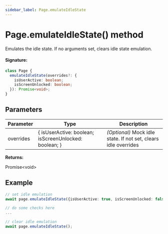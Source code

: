 ```yaml
---
sidebar_label: Page.emulateIdleState
---
```


# Page.emulateIdleState() method

Emulates the idle state. If no arguments set, clears idle state emulation.

#### Signature:

```typescript
class Page {
  emulateIdleState(overrides?: {
    isUserActive: boolean;
    isScreenUnlocked: boolean;
  }): Promise<void>;
}
```

## Parameters

| Parameter | Type                                                  | Description                                                          |
| --------- | ----------------------------------------------------- | -------------------------------------------------------------------- |
| overrides | { isUserActive: boolean; isScreenUnlocked: boolean; } | <i>(Optional)</i> Mock idle state. If not set, clears idle overrides |

**Returns:**

Promise&lt;void&gt;

## Example

```ts
// set idle emulation
await page.emulateIdleState({isUserActive: true, isScreenUnlocked: false});

// do some checks here
...

// clear idle emulation
await page.emulateIdleState();
```
